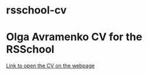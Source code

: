 # rsschool-cv

# Olga Avramenko CV for the RSSchool

[Link to open the CV on the webpage](https://upbeat-wing-3cf531.netlify.app/)

